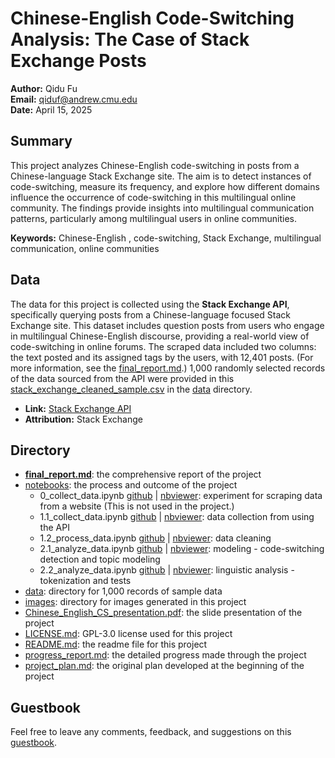 # Chinese-English Code-Switching Analysis: The Case of Stack Exchange Posts

**Author:** Qidu Fu  
**Email:** qiduf@andrew.cmu.edu  
**Date:** April 15, 2025

## Summary

This project analyzes Chinese-English code-switching in posts from a Chinese-language Stack Exchange site. The aim is to detect instances of code-switching, measure its frequency, and explore how different domains influence the occurrence of code-switching in this multilingual online community. The findings provide insights into multilingual communication patterns, particularly among multilingual users in online communities.

**Keywords:** Chinese-English , code-switching, Stack Exchange, multilingual communication, online communities

## Data

The data for this project is collected using the **Stack Exchange API**, specifically querying posts from a Chinese-language focused Stack Exchange site. This dataset includes question posts from users who engage in multilingual Chinese-English discourse, providing a real-world view of code-switching in online forums. The scraped data included two columns: the text posted and its assigned tags by the users, with 12,401 posts. (For more information, see the [final_report.md](final_report.md).) 1,000 randomly selected records of the data sourced from the API were provided in this [stack_exchange_cleaned_sample.csv](data/stack_exchange_cleaned_sample.csv) in the [data](data/) directory. 

- **Link:** [Stack Exchange API](https://api.stackexchange.com/)
- **Attribution:** Stack Exchange

## Directory

- **[final_report.md](#final_report.md)**: the comprehensive report of the project 
- [notebooks](notebooks/): the process and outcome of the project
    - 0_collect_data.ipynb [github](notebooks/0_collect_data.ipynb) | [nbviewer](https://nbviewer.org/github/Data-Science-for-Linguists-2025/Chinese-English-Code-Switching-Analysis/blob/main/notebooks/0_collect_data.ipynb): experiment for scraping data from a website (This is not used in the project.)
    - 1.1_collect_data.ipynb [github](notebooks/1.1_collect_data.ipynb) | [nbviewer](https://nbviewer.org/github/Data-Science-for-Linguists-2025/Chinese-English-Code-Switching-Analysis/blob/main/notebooks/1.1_collect_data.ipynb): data collection from using the API
    - 1.2_process_data.ipynb [github](notebooks/1.2_process_data.ipynb) | [nbviewer](https://nbviewer.org/github/Data-Science-for-Linguists-2025/Chinese-English-Code-Switching-Analysis/blob/main/notebooks/1.2_process_data.ipynb): data cleaning
    - 2.1_analyze_data.ipynb [github](notebooks/2.1_analyze_data.ipynb) | [nbviewer](https://nbviewer.org/github/Data-Science-for-Linguists-2025/Chinese-English-Code-Switching-Analysis/blob/main/notebooks/2.1_analyze_data.ipynb): modeling - code-switching detection and topic modeling
    - 2.2_analyze_data.ipynb [github](notebooks/2.2_analyze_data.ipynb) | [nbviewer](https://nbviewer.org/github/Data-Science-for-Linguists-2025/Chinese-English-Code-Switching-Analysis/blob/main/notebooks/2.2_analyze_data.ipynb): linguistic analysis - tokenization and tests
- [data](data/): directory for 1,000 records of sample data
- [images](images/): directory for images generated in this project
- [Chinese_English_CS_presentation.pdf](Chinese_English_CS_presentation.pdf): the slide presentation of the project
- [LICENSE.md](LICENSE.md): GPL-3.0 license used for this project
- [README.md](README.md): the readme file for this project
- [progress_report.md](progress_report.md): the detailed progress made through the project
- [project_plan.md](project_plan.md): the original plan developed at the beginning of the project

## Guestbook
Feel free to leave any comments, feedback, and suggestions on this [guestbook](https://github.com/Data-Science-for-Linguists-2025/Class-Lounge/blob/main/guestbooks/qidu.md).
